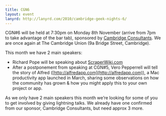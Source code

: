 ```yaml
---
title: CGN6
layout: event
lanyrd: http://lanyrd.com/2010/cambridge-geek-nights-6/
---
```


CGN#6 will be held at 7:30pm on Monday 8th November (arrive from 7pm to take advantage of the bar tab), sponsored by [Cambridge Consultants](http://www.cambridgeconsultants.com).
We are once again at The Cambridge Union (9a Bridge Street, Cambridge).

This month we have 2 main speakers:

* Richard Pope will be speaking about [ScraperWiki.com](http://scraperwiki.com)
* After a postponement from speaking at CGN#5, Vero Pepperrell will tell the story of Alfred ([http://alfredapp.com](http://alfredapp.com)), a Mac productivity app launched in March, sharing some observations on how the community has grown & how you might apply this to your own project or app.

As we only have 2 main speakers this month we’re looking for some of you to get involved by giving lightning talks. We already have one confirmed from our sponsor, Cambridge Consultants, but need approx 3 more.
